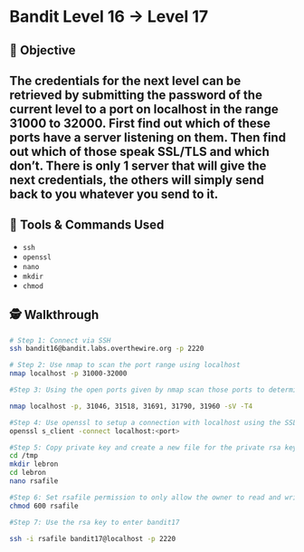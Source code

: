 # Bandit Level 16 → Level 17

## 🧠 Objective
The credentials for the next level can be retrieved by submitting the password of the current level to a port on localhost in the range 31000 to 32000. First find out which of these ports have a server listening on them. Then find out which of those speak SSL/TLS and which don’t. There is only 1 server that will give the next credentials, the others will simply send back to you whatever you send to it.
---

## 🧰 Tools & Commands Used
- `ssh`
- `openssl`
- `nano`
- `mkdir`
- `chmod`

## 🕵️ Walkthrough

```bash
# Step 1: Connect via SSH
ssh bandit16@bandit.labs.overthewire.org -p 2220

# Step 2: Use nmap to scan the port range using localhost
nmap localhost -p 31000-32000

#Step 3: Using the open ports given by nmap scan those ports to determine the service versions running on them

nmap localhost -p, 31046, 31518, 31691, 31790, 31960 -sV -T4

#Step 4: Use openssl to setup a connection with localhost using the SSL ports that are open
openssl s_client -connect localhost:<port>

#Step 5: Copy private key and create a new file for the private rsa key on the bandit16
cd /tmp
mkdir lebron
cd lebron
nano rsafile

#Step 6: Set rsafile permission to only allow the owner to read and write
chmod 600 rsafile

#Step 7: Use the rsa key to enter bandit17

ssh -i rsafile bandit17@localhost -p 2220

